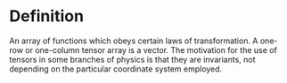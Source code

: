# Definition

An array of functions which obeys certain laws of transformation. A
one-row or one-column tensor array is a vector. The motivation for the
use of tensors in some branches of physics is that they are invariants,
not depending on the particular coordinate system employed.
